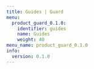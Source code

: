 ```yaml
---
title: Guides | Guard
menu:
  product_guard_0.1.0:
    identifier: guides
    name: Guides
    weight: 40
menu_name: product_guard_0.1.0
info:
  version: 0.1.0
---
```


